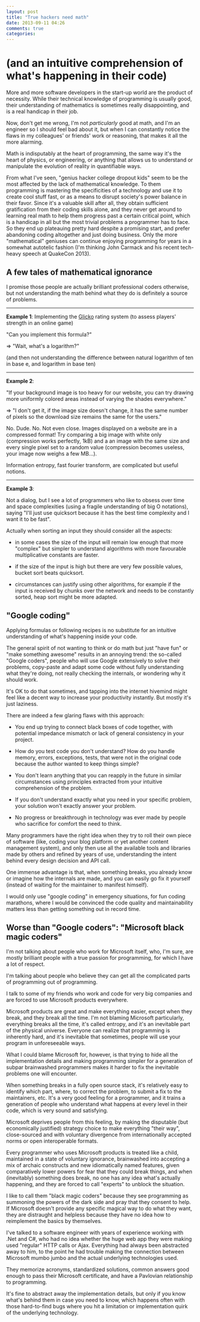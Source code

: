 ```yaml
---
layout: post
title: "True hackers need math"
date: 2013-09-11 04:26
comments: true
categories: 
---
```


# (and an intuitive comprehension of what's happening in their code)

More and more software developers in the start-up world are the product of necessity. While their technical knowledge of programming is usually good, their understanding of mathematics is sometimes really disappointing, and is a real handicap in their job.

Now, don't get me wrong, I'm not *particularly* good at math, and I'm an engineer so I should feel bad about it, but when I can constantly notice the flaws in my colleagues' or friends' work or reasoning, that makes it all the more alarming.

Math is indisputably at the heart of programming, the same way it's the heart of physics, or engineering, or anything that allows us to understand or manipulate the evolution of reality in quantifiable ways.

From what I've seen, "genius hacker college dropout kids" seem to be the most affected by the lack of mathematical knowledge. To them programming is mastering the specificities of a technology and use it to create cool stuff fast, or as a means to disrupt society's power balance in their favor. Since it's a valuable skill after all, they obtain sufficient gratification from their coding skills alone, and they never get around to learning real math to help them progress past a certain critical point, which is a handicap in all but the most trivial problems a programmer has to face. So they end up plateauing pretty hard despite a promising start, and prefer abandoning coding altogether and just doing business. Only the more "mathematical" geniuses can continue enjoying programming for years in a somewhat autotelic fashion (I'm thinking John Carmack and his recent tech-heavy speech at QuakeCon 2013). 

## A few tales of mathematical ignorance

I promise those people are actually brilliant professional coders otherwise, but not understanding the math behind what they do is definitely a source of problems.

-----

**Example 1**: Implementing the [Glicko](http://en.wikipedia.org/wiki/Glicko_rating_system) rating system (to assess players' strength in an online game)

"Can you implement this formula?"

=> "Wait, what's a logarithm?"

(and then not understanding the difference between natural logarithm of ten in base e, and logarithm in base ten)

--------

**Example 2**: 

"If your background image is too heavy for our website, you can try drawing more uniformly colored areas instead of varying the shades everywhere."

=> "I don't get it, if the image size doesn't change, it has the same number of pixels so the download size remains the same for the users."

No. Dude. No. Not even close. Images displayed on a website are in a compressed format! Try comparing a big image with white only (compression works perfectly, 1kB) and a an image with the same size and every single pixel set to a random value (compression becomes useless, your image now weighs a few MB...).

Information entropy, fast fourier transform, are complicated but useful notions.

------

**Example 3**:

Not a dialog, but I see a lot of programmers who like to obsess over time and space complexities (using a fragile understanding of big O notations), saying "I'll just use quicksort because it has the best time complexity and I want it to be fast".

Actually when sorting an input they should consider all the aspects: 

- in some cases the size of the input will remain low enough that more "complex" but simpler to understand algorithms with more favourable multiplicative constants are faster.

- if the size of the input is high but there are very few possible values, bucket sort beats quicksort.

- circumstances can justify using other algorithms, for example if the input is received by chunks over the network and needs to be constantly sorted, heap sort might be more adapted. 

## "Google coding"

Applying formulas or following recipes is no substitute for an intuitive understanding of what's happening inside your code.

The general spirit of not wanting to think or do math but just "have fun" or "make something awesome" results in an annoying trend: the so-called "Google coders", people who will use Google extensively to solve their problems, copy-paste and adapt some code without fully understanding what they're doing, not really checking the internals, or wondering why it should work.

It's OK to do that sometimes, and tapping into the internet hivemind might feel like a decent way to increase your productivity instantly. But mostly it's just laziness.

There are indeed a few glaring flaws with this approach:

- You end up trying to connect black boxes of code together, with potential impedance mismatch or lack of general consistency in your project.

- How do you test code you don't understand? How do you handle memory, errors, exceptions, tests, that were not in the original code because the author wanted to keep things simple?

- You don't learn anything that you can reapply in the future in similar circumstances using principles extracted from your intuitive comprehension of the problem.

- If you don't understand exactly what you need in your specific problem, your solution won't exactly answer your problem.

- No progress or breakthrough in technology was ever made by people who sacrifice for comfort the need to think. 


Many programmers have the right idea when they try to roll their own piece of software (like, coding your blog platform or yet another content management system), and only then use all the available tools and libraries made by others and refined by years of use, understanding the intent behind every design decision and API call.

One immense advantage is that, when something breaks, you already know or imagine how the internals are made, and you can easily go fix it yourself (instead of waiting for the maintainer to manifest himself).  

I would only use "google coding" in emergency situations, for fun coding marathons, where I would be convinced the code quality and maintainability matters less than getting something out in record time.

## Worse than "Google coders": "Microsoft black magic coders"

I'm not talking about people who work for Microsoft itself, who, I'm sure, are mostly brilliant people with a true passion for programming, for which I have a lot of respect.

I'm talking about people who believe they can get all the complicated parts of programming out of programming.

I talk to some of my friends who work and code for very big companies and are forced to use Microsoft products everywhere. 

Microsoft products are great and make everything easier, except when they break, and they break all the time. I'm not blaming Microsoft particularly, everything breaks all the time, it's called entropy, and it's an inevitable part of the physical universe. Everyone can realize that programming is inherently hard, and it's inevitable that sometimes, people will use your program in unforeseeable ways.

What I could blame Microsoft for, however, is that trying to hide all the implementation details and making programming simpler for a generation of subpar brainwashed programmers makes it harder to fix the inevitable problems one will encounter.

When something breaks in a fully open source stack, it's relatively easy to identify which part, where, to correct the problem, to submit a fix to the maintainers, etc. It's a very good feeling for a programmer, and it trains a generation of people who understand what happens at every level in their code, which is very sound and satisfying.

Microsoft deprives people from this feeling, by making the disputable (but economically justified) strategy choice to make everything "their way", close-sourced and with voluntary divergence from internationally accepted norms or open interoperable formats.

Every programmer who uses Microsoft products is treated like a child, maintained in a state of voluntary ignorance, brainwashed into accepting a mix of archaic constructs and new idiomatically named features, given comparatively lower powers for fear that they could break things, and when (inevitably) something does break, no one has any idea what's actually happening, and they are forced to call "experts" to unblock the situation.

I like to call them "black magic coders" because they see programming as summoning the powers of the dark side and pray that they consent to help. If Microsoft doesn't provide any specific magical way to do what they want, they are distraught and helpless because they have no idea how to reimplement the basics by themselves.

I've talked to a software engineer with years of experience working with .Net and C#, who had no idea whether the huge web app they were making used "regular" HTTP calls or Ajax. Everything had always been abstracted away to him, to the point he had trouble making the connection between Microsoft mumbo jumbo and the actual underlying technologies used. 

They memorize acronyms, standardized solutions, common answers good enough to pass their Microsoft certificate, and have a Pavlovian relationship to programming. 

It's fine to abstract away the implementation details, but only if you know what's behind them in case you need to know, which happens often with those hard-to-find bugs where you hit a limitation or implementation quirk of the underlying technology.

